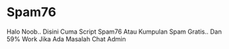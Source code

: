 # Spam76
Halo Noob.. Disini Cuma Script Spam76 Atau Kumpulan Spam Gratis.. Dan 59% Work Jika Ada Masalah Chat Admin 
